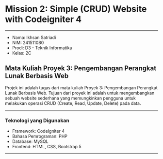 # Mission 2: Simple (CRUD) Website with Codeigniter 4

---

- Nama: Ikhsan Satriadi
- NIM: 241511080
- Prodi: D3 - Teknik Informatika
- Kelas: 2C

## Mata Kuliah Proyek 3: Pengembangan Perangkat Lunak Berbasis Web

Projek ini adalah tugas dari mata kuliah Proyek 3: Pengembangan Perangkat Lunak Berbasis Web. Tujuan dari proyek ini adalah untuk mengembangkan sebuah website sederhana yang memungkinkan pengguna untuk melakukan operasi CRUD (Create, Read, Update, Delete) pada data.

---

### Teknologi yang Digunakan

- Framework: CodeIgniter 4
- Bahasa Pemrograman: PHP
- Database: MySQL
- Frontend: HTML, CSS, Bootstrap 5

---
